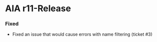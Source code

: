 # AIA r11-Release
### Fixed
* Fixed an issue that would cause errors with name filtering (ticket #3)